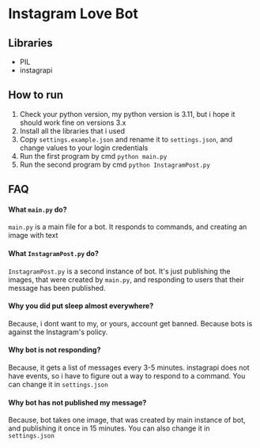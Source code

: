 # Instagram Love Bot
## Libraries
 - PIL
 - instagrapi
## How to run
1) Check your python version, my python version is 3.11, but i hope it should work fine on versions 3.x
2) Install all the libraries that i used
3) Copy `settings.example.json` and rename it to `settings.json`, and change values to your login credentials
4) Run the first program by cmd `python main.py`
5) Run the second program by cmd `python InstagramPost.py`
## FAQ
#### What `main.py` do?
`main.py` is a main file for a bot. It responds to commands, and creating an image with text
#### What `InstagramPost.py` do?
`InstagramPost.py` is a second instance of bot. It's just publishing the images, that were created by `main.py`, and responding to users that their message has been published.
#### Why you did put sleep almost everywhere?
Because, i dont want to my, or yours, account get banned. Because bots is against the Instagram's policy.
#### Why bot is not responding?
Because, it gets a list of messages every 3-5 minutes. instagrapi does not have events, so i have to figure out a way to respond to a command. You can change it in `settings.json`
#### Why bot has not published my message?
Because, bot takes one image, that was created by main instance of bot, and publishing it once in 15 minutes. You can also change it in `settings.json`
